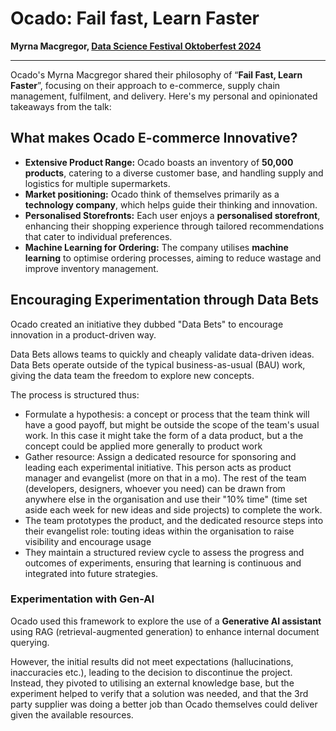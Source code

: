 # Ocado: Fail fast, Learn Faster
**Myrna Macgregor, [Data Science Festival Oktoberfest 2024](/2024/10/30/Data-Science-Festival-Oktoberfest.html)**
****
Ocado's Myrna Macgregor shared their philosophy of “**Fail Fast, Learn Faster**”, focusing on their approach to e-commerce, supply chain management, fulfilment, and delivery. Here's my personal and opinionated takeaways from the talk:
## What makes Ocado E-commerce Innovative?
- **Extensive Product Range:** Ocado boasts an inventory of **50,000 products**, catering to a diverse customer base, and handling supply and logistics for multiple supermarkets.
- **Market positioning:** Ocado think of themselves primarily as a **technology company**, which helps guide their thinking and innovation.
- **Personalised Storefronts:** Each user enjoys a **personalised storefront**, enhancing their shopping experience through tailored recommendations that cater to individual preferences.
- **Machine Learning for Ordering:** The company utilises **machine learning** to optimise ordering processes, aiming to reduce wastage and improve inventory management.

## Encouraging Experimentation through Data Bets
Ocado created an initiative they dubbed "Data Bets" to encourage innovation in a product-driven way.

Data Bets allows teams to quickly and cheaply validate data-driven ideas. Data Bets operate outside of the typical business-as-usual (BAU) work, giving the data team the freedom to explore new concepts.

The process is structured thus:
- Formulate a hypothesis: a concept or process that the team think will have a good payoff, but might be outside the scope of the team's usual work. In this case it might take the form of a data product, but a the concept could be applied more generally to product work
- Gather resource: Assign a dedicated resource for sponsoring and leading each experimental initiative. This person acts as product manager and evangelist (more on that in a mo). The rest of the team (developers, designers, whoever you need) can be drawn from anywhere else in the organisation and use their "10% time" (time set aside each week for new ideas and side projects) to complete the work.
- The team prototypes the product, and the dedicated resource steps into their evangelist role: touting ideas within the organisation to raise visibility and encourage usage   
- They maintain a structured review cycle to assess the progress and outcomes of experiments, ensuring that learning is continuous and integrated into future strategies.

### Experimentation with Gen-AI
Ocado used this framework to explore the use of a **Generative AI assistant** using RAG (retrieval-augmented generation) to enhance internal document querying. 

However, the initial results did not meet expectations (hallucinations, inaccuracies etc.), leading to the decision to discontinue the project. Instead, they pivoted to utilising an external knowledge base, but the experiment helped to verify that a solution was needed, and that the 3rd party supplier was doing a better job than Ocado themselves could deliver given the available resources.